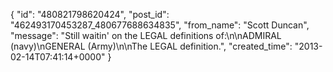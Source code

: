  {
   "id": "480821798620424",
   "post_id": "462493170453287_480677688634835",
   "from_name": "Scott Duncan",
   "message": "Still waitin' on the LEGAL definitions of:\n\nADMIRAL (navy)\nGENERAL (Army)\n\nThe LEGAL definition.",
   "created_time": "2013-02-14T07:41:14+0000"
 }

